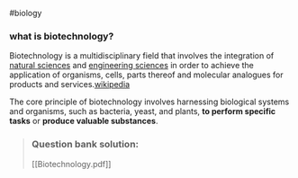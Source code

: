 #biology 

### what is biotechnology?

Biotechnology is a multidisciplinary field that involves the integration of [natural sciences](https://en.wikipedia.org/wiki/Natural_science "Natural science") and [engineering sciences](https://en.wikipedia.org/wiki/Engineering_Science "Engineering Science") in order to achieve the application of organisms, cells, parts thereof and molecular analogues for products and services.[wikipedia](https://en.wikipedia.org/wiki/Biotechnology#cite_note-1)

The core principle of biotechnology involves harnessing biological systems and organisms, such as bacteria, yeast, and plants, **to perform specific tasks** or **produce valuable substances**.

>### Question bank solution:
> [[Biotechnology.pdf]]



